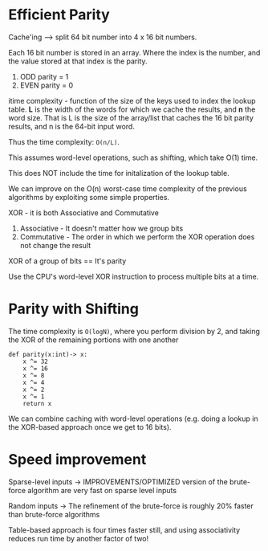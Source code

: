 # Efficient Parity

Cache'ing --> split 64 bit number into 4 x 16 bit numbers. 

Each 16 bit number is stored in an array. Where the index is the number, and the value stored at that index is the parity.
1) ODD parity = 1
2) EVEN parity = 0

itime complexity - function of the size of the keys used to index the lookup table. 
**L** is the width of the words for which we cache the results, and **n** the word size.
That is L is the size of the array/list that caches the 16 bit parity results, and n is the 64-bit input word.

Thus the time complexity: `O(n/L)`.

This assumes word-level operations, such as shifting, which take O(1) time. 

This does NOT include the time for initalization of the lookup table.

We can improve on the O(n) worst-case time complexity of the previous algorithms by exploiting some simple properties.

XOR - it is both Associative and Commutative
1) Associative - It doesn't matter how we group bits
2) Commutative - The order in which we perform the XOR operation does not change the result

XOR of a group of bits == It's parity

Use the CPU's word-level XOR instruction to process multiple bits at a time.

# Parity with Shifting

The time complexity is `O(logN)`, where you perform division by 2, and taking the XOR of the remaining portions with one another

```
def parity(x:int)-> x:
    x ^= 32
    x ^= 16
    x ^= 8
    x ^= 4
    x ^= 2
    x ^= 1
    return x
```

We can combine caching with word-level operations (e.g. doing a lookup in the XOR-based approach once we get to 16 bits).

# Speed improvement 

Sparse-level inputs -> IMPROVEMENTS/OPTIMIZED version of the brute-force algorithm are very fast on sparse level inputs

Random inputs -> The refinement of the brute-force is roughly 20% faster than brute-force algorithms

Table-based approach is four times faster still, and using associativity reduces run time by another factor of two!



